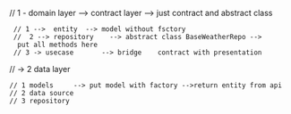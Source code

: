 // 1 -  domain layer --> contract layer --> just contract and abstract class

     // 1 -->  entity  --> model without fsctory
     //  2 --> repository    --> abstract class BaseWeatherRepo --> 
      put all methods here
     // 3 -> usecase       --> bridge    contract with presentation
 

// -> 2  data layer

    // 1 models     --> put model with factory -->return entity from api
    // 2 data source
    // 3 repository
